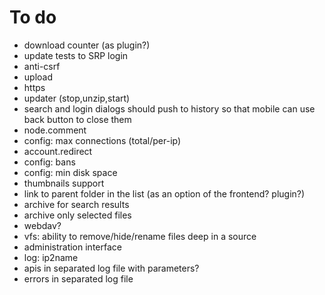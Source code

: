 # To do
- download counter (as plugin?)
- update tests to SRP login
- anti-csrf
- upload
- https
- updater (stop,unzip,start)
- search and login dialogs should push to history so that mobile can use back button to close them
- node.comment
- config: max connections (total/per-ip)
- account.redirect
- config: bans
- config: min disk space
- thumbnails support
- link to parent folder in the list (as an option of the frontend? plugin?)
- archive for search results
- archive only selected files
- webdav?
- vfs: ability to remove/hide/rename files deep in a source
- administration interface
- log: ip2name
- apis in separated log file with parameters?
- errors in separated log file
